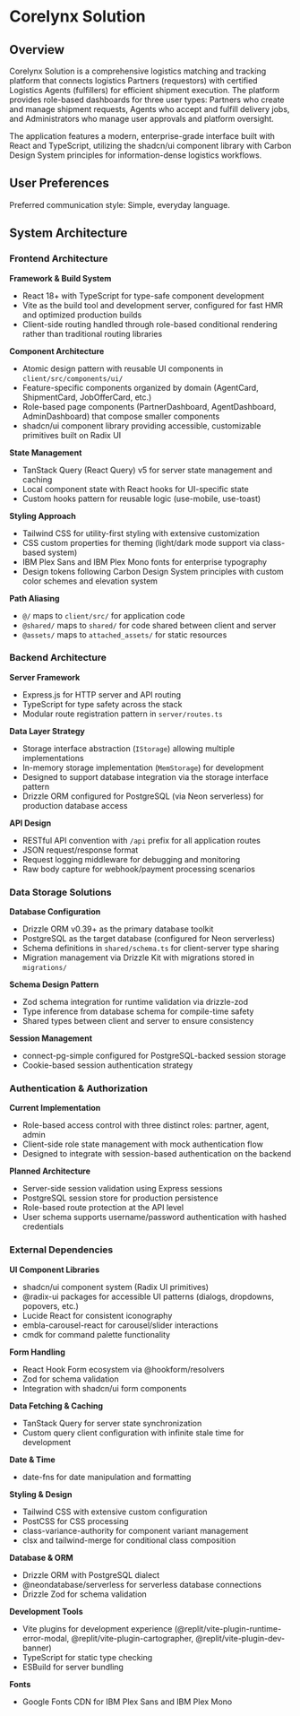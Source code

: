 # Corelynx Solution

## Overview

Corelynx Solution is a comprehensive logistics matching and tracking platform that connects logistics Partners (requestors) with certified Logistics Agents (fulfillers) for efficient shipment execution. The platform provides role-based dashboards for three user types: Partners who create and manage shipment requests, Agents who accept and fulfill delivery jobs, and Administrators who manage user approvals and platform oversight.

The application features a modern, enterprise-grade interface built with React and TypeScript, utilizing the shadcn/ui component library with Carbon Design System principles for information-dense logistics workflows.

## User Preferences

Preferred communication style: Simple, everyday language.

## System Architecture

### Frontend Architecture

**Framework & Build System**
- React 18+ with TypeScript for type-safe component development
- Vite as the build tool and development server, configured for fast HMR and optimized production builds
- Client-side routing handled through role-based conditional rendering rather than traditional routing libraries

**Component Architecture**
- Atomic design pattern with reusable UI components in `client/src/components/ui/`
- Feature-specific components organized by domain (AgentCard, ShipmentCard, JobOfferCard, etc.)
- Role-based page components (PartnerDashboard, AgentDashboard, AdminDashboard) that compose smaller components
- shadcn/ui component library providing accessible, customizable primitives built on Radix UI

**State Management**
- TanStack Query (React Query) v5 for server state management and caching
- Local component state with React hooks for UI-specific state
- Custom hooks pattern for reusable logic (use-mobile, use-toast)

**Styling Approach**
- Tailwind CSS for utility-first styling with extensive customization
- CSS custom properties for theming (light/dark mode support via class-based system)
- IBM Plex Sans and IBM Plex Mono fonts for enterprise typography
- Design tokens following Carbon Design System principles with custom color schemes and elevation system

**Path Aliasing**
- `@/` maps to `client/src/` for application code
- `@shared/` maps to `shared/` for code shared between client and server
- `@assets/` maps to `attached_assets/` for static resources

### Backend Architecture

**Server Framework**
- Express.js for HTTP server and API routing
- TypeScript for type safety across the stack
- Modular route registration pattern in `server/routes.ts`

**Data Layer Strategy**
- Storage interface abstraction (`IStorage`) allowing multiple implementations
- In-memory storage implementation (`MemStorage`) for development
- Designed to support database integration via the storage interface pattern
- Drizzle ORM configured for PostgreSQL (via Neon serverless) for production database access

**API Design**
- RESTful API convention with `/api` prefix for all application routes
- JSON request/response format
- Request logging middleware for debugging and monitoring
- Raw body capture for webhook/payment processing scenarios

### Data Storage Solutions

**Database Configuration**
- Drizzle ORM v0.39+ as the primary database toolkit
- PostgreSQL as the target database (configured for Neon serverless)
- Schema definitions in `shared/schema.ts` for client-server type sharing
- Migration management via Drizzle Kit with migrations stored in `migrations/`

**Schema Design Pattern**
- Zod schema integration for runtime validation via drizzle-zod
- Type inference from database schema for compile-time safety
- Shared types between client and server to ensure consistency

**Session Management**
- connect-pg-simple configured for PostgreSQL-backed session storage
- Cookie-based session authentication strategy

### Authentication & Authorization

**Current Implementation**
- Role-based access control with three distinct roles: partner, agent, admin
- Client-side role state management with mock authentication flow
- Designed to integrate with session-based authentication on the backend

**Planned Architecture**
- Server-side session validation using Express sessions
- PostgreSQL session store for production persistence
- Role-based route protection at the API level
- User schema supports username/password authentication with hashed credentials

### External Dependencies

**UI Component Libraries**
- shadcn/ui component system (Radix UI primitives)
- @radix-ui packages for accessible UI patterns (dialogs, dropdowns, popovers, etc.)
- Lucide React for consistent iconography
- embla-carousel-react for carousel/slider interactions
- cmdk for command palette functionality

**Form Handling**
- React Hook Form ecosystem via @hookform/resolvers
- Zod for schema validation
- Integration with shadcn/ui form components

**Data Fetching & Caching**
- TanStack Query for server state synchronization
- Custom query client configuration with infinite stale time for development

**Date & Time**
- date-fns for date manipulation and formatting

**Styling & Design**
- Tailwind CSS with extensive custom configuration
- PostCSS for CSS processing
- class-variance-authority for component variant management
- clsx and tailwind-merge for conditional class composition

**Database & ORM**
- Drizzle ORM with PostgreSQL dialect
- @neondatabase/serverless for serverless database connections
- Drizzle Zod for schema validation

**Development Tools**
- Vite plugins for development experience (@replit/vite-plugin-runtime-error-modal, @replit/vite-plugin-cartographer, @replit/vite-plugin-dev-banner)
- TypeScript for static type checking
- ESBuild for server bundling

**Fonts**
- Google Fonts CDN for IBM Plex Sans and IBM Plex Mono